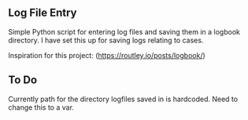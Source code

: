 ## Log File Entry
Simple Python script for entering log files and saving them in a logbook directory. I have set this up for saving logs relating to cases.

Inspiration for this project: (https://routley.io/posts/logbook/)

## To Do

Currently path for the directory logfiles saved in is hardcoded. Need to change this to a var.

